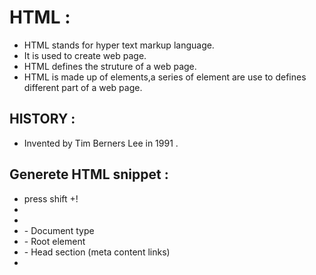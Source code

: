 # HTML :

- HTML stands for hyper text markup language.
- It is used to create web page.
- HTML defines the struture of a web page.
- HTML is made up of elements,a series of element are use to defines different part of a web page.

## HISTORY :

- Invented by Tim Berners Lee in 1991 .

## Generete HTML snippet :

- press shift +!
- <Opening tag>
- <closing tag>
- <Doctype html> - Document type
- <html> - Root element
- <head> - Head section (meta  content links)
- <title> - Title of the page
- <body> -Body section(headings,paragraph,images,links,header,footer)

## Headings :

- <h1>------<h6>
- <h1>-------Top priority
- <h6>-----Least priority
- <h1>content</h1>

## paragraph

- <p>contents</p>
- lorem 100 (creat paragraph)

## Links:

- To redirect to the specified link given.
- <a href="htpps://www.google.com">google</a>
- <a href="mail to:nehaswain7@gmail.com">Email</a>
- <a href="tel:8260713260">phone number</a>

## Images :

- <img src="image.Jpg" alt="image description">
- src - Source path
- alt -alternative text

## Break the line :

- <br> -To break the line we use <br> tag.
